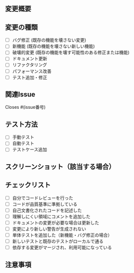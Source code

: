 ## 変更概要
<!-- この PR で何が変更されたかを簡潔に説明してください -->

## 変更の種類
<!-- 該当するものにチェックを入れてください -->
- [ ] バグ修正 (既存の機能を壊さない変更)
- [ ] 新機能 (既存の機能を壊さない新しい機能)
- [ ] 破壊的変更 (既存の機能を壊す可能性のある修正または機能)
- [ ] ドキュメント更新
- [ ] リファクタリング
- [ ] パフォーマンス改善
- [ ] テスト追加・修正

## 関連Issue
<!-- 関連するIssueがあれば記載してください -->
Closes #(issue番号)

## テスト方法
<!-- この変更をどのようにテストしたかを記載してください -->
- [ ] 手動テスト
- [ ] 自動テスト
- [ ] テストケース追加

## スクリーンショット（該当する場合）
<!-- UI変更がある場合は、変更前後のスクリーンショットを添付してください -->

## チェックリスト
<!-- 該当するものにチェックを入れてください -->
- [ ] 自分でコードレビューを行った
- [ ] コードが品質基準に準拠している
- [ ] 自己文書化されたコードを記述した
- [ ] 理解しにくい領域にコメントを追加した
- [ ] ドキュメントの変更が必要な場合は更新した
- [ ] 変更により新しい警告が生成されない
- [ ] 単体テストを追加した（新機能・バグ修正の場合）
- [ ] 新しいテストと既存のテストがローカルで通る
- [ ] 依存する変更がマージされ、利用可能になっている

## 注意事項
<!-- レビュアーに伝えたい追加情報があれば記載してください -->